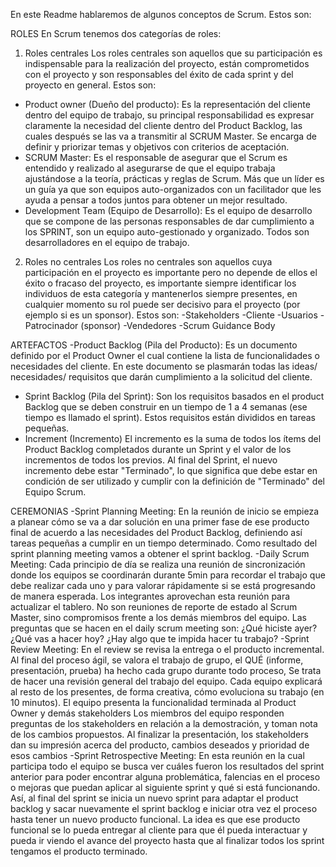 En este Readme hablaremos de algunos conceptos de Scrum. Estos son:

ROLES
En Scrum tenemos dos categorías de roles:
1. Roles centrales
Los roles centrales son aquellos que su participación es indispensable para la realización del proyecto, están comprometidos con el proyecto y son responsables del éxito de cada sprint y del proyecto en general. 
Estos son:
- Product owner (Dueño del producto):
  Es la representación del cliente dentro del equipo de trabajo, su principal responsabilidad es
  expresar claramente la necesidad del cliente dentro del Product Backlog, las cuales después se las va a transmitir al SCRUM Master. Se encarga de definir y priorizar temas y objetivos con criterios de aceptación.
- SCRUM Master:
  Es el responsable de asegurar que el Scrum es entendido y realizado al asegurarse de que el equipo trabaja ajustándose a la teoría, prácticas y reglas de Scrum. Más que un líder es un guía ya que son equipos auto-organizados con un facilitador que les ayuda a pensar a todos juntos para obtener un mejor resultado.
 - Development Team (Equipo de Desarrollo):
  Es el equipo de desarrollo que se compone de las personas responsables de dar cumplimiento a los SPRINT, son un equipo auto-gestionado y organizado. Todos son desarrolladores en el equipo de trabajo.
2. Roles no centrales
Los roles no centrales son aquellos cuya participación en el proyecto es importante pero no depende de ellos el éxito o fracaso del proyecto, es importante siempre identificar los individuos de esta categoría y mantenerlos siempre presentes, en cualquier momento su rol puede ser decisivo para el proyecto (por ejemplo si es un sponsor). 
Estos son:
-Stakeholders
    -Cliente
    -Usuarios
    -Patrocinador (sponsor)
-Vendedores
-Scrum Guidance Body

ARTEFACTOS
-Product Backlog (Pila del Producto):
  Es un documento definido por el Product Owner el cual contiene la lista de funcionalidades o necesidades del cliente. En este documento se plasmarán todas las ideas/ necesidades/ requisitos que darán cumplimiento a la solicitud del cliente.
- Sprint Backlog (Pila del Sprint):
  Son los requisitos basados en el product Backlog que se deben construir en un tiempo de 1 a 4 semanas (ese tiempo es llamado el sprint). Estos requisitos están divididos en tareas pequeñas.
- Increment (Incremento)
  El incremento es la suma de todos los ítems del Product Backlog completados durante un Sprint y el valor de los incrementos de todos los previos. Al final del Sprint, el nuevo incremento debe estar "Terminado", lo que significa que debe estar en condición de ser utilizado y cumplir con la definición de "Terminado"  del Equipo Scrum.

CEREMONIAS
-Sprint Planning Meeting:
  En la reunión de inicio se empieza a planear cómo se va a dar solución en una primer fase de ese producto final de acuerdo a las necesidades del Product Backlog, definiendo así tareas pequeñas a cumplir en un tiempo determinado. Como resultado del sprint planning meeting vamos a obtener el sprint backlog.
-Daily Scrum Meeting: 
  Cada principio de día se realiza una reunión de sincronización donde los equipos se coordinarán durante 5min para recordar el trabajo que debe realizar cada uno y para valorar rápidamente si se está progresando de manera esperada. Los integrantes aprovechan esta reunión para actualizar el tablero. No son reuniones de reporte de estado al Scrum Master, sino compromisos frente a los demás miembros del equipo.
  Las preguntas que se hacen en el daily scrum meeting son: ¿Qué hiciste ayer? ¿Qué vas a hacer hoy? ¿Hay algo que te impida hacer tu trabajo?
-Sprint Review Meeting:
  En el review se revisa la entrega o el producto incremental. Al final del proceso ágil, se valora el trabajo de grupo, el QUÉ (informe, presentación, prueba) ha hecho cada grupo durante todo proceso, Se trata de hacer una revisión general del trabajo del equipo.
  Cada equipo explicará al resto de los presentes, de forma creativa, cómo evoluciona su trabajo (en 10 minutos). El equipo presenta la funcionalidad terminada al Product Owner y demás stakeholders Los miembros del equipo responden preguntas de los stakeholders en relación a la demostración, y toman nota de los cambios propuestos.
  Al finalizar la presentación, los stakeholders dan su  impresión acerca del producto, cambios deseados y prioridad de esos cambios
-Sprint Retrospective Meeting:
  En esta reunión en la cual participa todo el equipo se busca ver cuáles fueron los resultados del sprint anterior para poder encontrar alguna problemática, falencias en el proceso o mejoras que puedan aplicar al siguiente sprint y qué si está funcionando. Así, al final del sprint se inicia un nuevo sprint para adaptar el product backlog y sacar nuevamente el sprint backlog e iniciar otra vez el proceso hasta tener un nuevo producto funcional. La idea es que ese producto funcional se lo pueda entregar al cliente para que él pueda interactuar y pueda ir viendo el avance del proyecto hasta que al finalizar todos los sprint tengamos el producto terminado.

